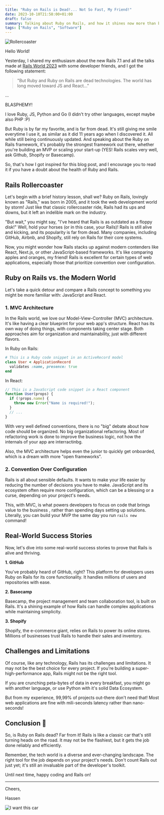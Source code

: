 ```yaml
---
title: "Ruby on Rails is Dead!... Not So Fast, My Friend!"
date: 2023-10-10T21:58:00+01:00
draft: false
summary: Talking about Ruby on Rails, and how it shines now more than before.
tags: ["Ruby on Rails", "Software"]
---
```


![Rollercoaster](/2023/10/rollercoaster.jpg "Rollercoaster are more fun in Family")

Hello World!

Yesterday, I shared my enthusiasm about the new Rails 7.1 and all the talks made at [Rails World 2023](https://rubyonrails.org/world) with some developer friends, and I got the following statement:

> "But Ruby and Ruby on Rails are dead technologies. The world has long moved toward JS and React..."

...

BLASPHEMY!

I love Ruby, JS, Python and Go (I didn't try other languages, except maybe also PHP :P)

But Ruby is by far my favorite, and is far from dead. It's still giving me smile everytime I use it, as similar as it did 11 years ago when I discovered it. All while still being continuously updated. And speaking about the Ruby on Rails framework, it's probably the strongest framework out there, whether you're building an MVP or scaling your start-up (YES! Rails scales very well, ask Github, Shopify or Basecamp).

So, that's how I got inspired for this blog post, and I encourage you to read it if you have a doubt about the health of Ruby and Rails.

## Rails Rollercoaster

Let's begin with a brief history lesson, shall we? Ruby on Rails, lovingly known as "Rails," was born in 2005, and it took the web development world by storm! Just like that classic rollercoaster ride, Rails had its ups and downs, but it left an indelible mark on the industry.

"But wait," you might say, "I've heard that Rails is as outdated as a floppy disk!" Well, hold your horses (or in this case, your Rails)! Rails is still alive and kicking, and its popularity is far from dead. Many companies, including GitHub, Airbnb, and Shopify, still rely on Rails for their core systems.

Now, you might wonder how Rails stacks up against modern contenders like React, Next.js, or other JavaScript-based frameworks. It's like comparing apples and oranges, my friend! Rails is excellent for certain types of web applications, especially those that prioritize convention over configuration.

## Ruby on Rails vs. the Modern World

Let's take a quick detour and compare a Rails concept to something you might be more familiar with: JavaScript and React.

### 1. MVC Architecture

In the Rails world, we love our Model-View-Controller (MVC) architecture. It's like having a clear blueprint for your web app's structure. React has its own way of doing things, with components taking center stage. Both approaches aim for organization and maintainability, just with different flavors.

In Ruby on Rails:

```ruby
# This is a Ruby code snippet in an ActiveRecord model
class User < ApplicationRecord
  validates :name, presence: true
end

```

In React:

```jsx
// This is a JavaScript code snippet in a React component
function User(props) {
  if (!props.name) {
    throw new Error("Name is required!");
  }
  // ...
}
```

With very well defined conventions, there is no "big" debate about how code should be organized. No big organizational refactoring. Most of refactoring work is done to improve the business logic, not how the internals of your app are interractinbg.

Also, the MVC architecture helps even the junior to quickly get onboarded, which is a dream with more "open frameworks".

### 2. Convention Over Configuration

Rails is all about sensible defaults. It wants to make your life easier by reducing the number of decisions you have to make. JavaScript and its ecosystem often require more configuration, which can be a blessing or a curse, depending on your project's needs.

This, with MVC, is what powers developers to focus on code that brings value to the business , rather than spending days setting up solutions. Literally, you can build your MVP the same day you run `rails new` command!

## Real-World Success Stories

Now, let's dive into some real-world success stories to prove that Rails is alive and thriving.

**1. GitHub**

You've probably heard of GitHub, right? This platform for developers uses Ruby on Rails for its core functionality. It handles millions of users and repositories with ease.

**2. Basecamp**

Basecamp, the project management and team collaboration tool, is built on Rails. It's a shining example of how Rails can handle complex applications while maintaining simplicity.

**3. Shopify**

Shopify, the e-commerce giant, relies on Rails to power its online stores. Millions of businesses trust Rails to handle their sales and inventory.

## Challenges and Limitations

Of course, like any technology, Rails has its challenges and limitations. It may not be the best choice for every project. If you're building a super-high-performance app, Rails might not be the right tool.

If you are crunching peta-bytes of data in every breakfast, you might go with another language, or use Python with it's solid Data Ecosystem.

But from my experience, 99,99% of projects out-there don't need that! Most web applications are fine with mili-seconds latency rather than nano-seconds!

## Conclusion 🎉

So, is Ruby on Rails dead? Far from it! Rails is like a classic car that's still turning heads on the road. It may not be the flashiest, but it gets the job done reliably and efficiently.

Remember, the tech world is a diverse and ever-changing landscape. The right tool for the job depends on your project's needs. Don't count Rails out just yet; it's still an invaluable part of the developer's toolkit.

Until next time, happy coding and Rails on!

---

Cheers,

Hassen

![I want this car](/2023/10/collection-car.jpg)

